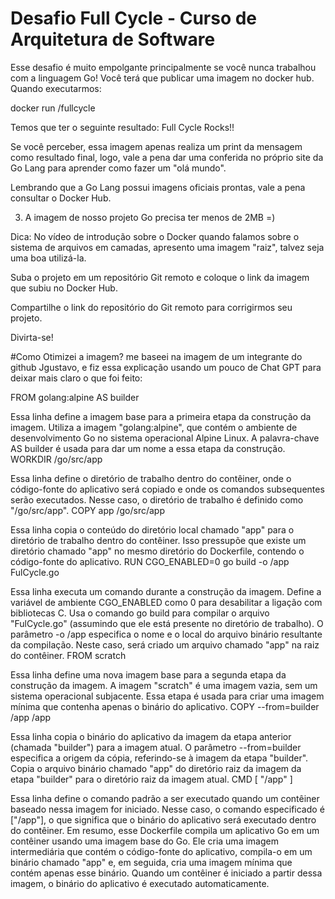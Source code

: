 # Desafio Full Cycle - Curso de Arquitetura de Software
Esse desafio é muito empolgante principalmente se você nunca trabalhou com a linguagem Go!
Você terá que publicar uma imagem no docker hub. Quando executarmos:

docker run <seu-user>/fullcycle

Temos que ter o seguinte resultado: Full Cycle Rocks!!

Se você perceber, essa imagem apenas realiza um print da mensagem como resultado final, logo, vale a pena dar uma conferida no próprio site da Go Lang para aprender como fazer um "olá mundo".

Lembrando que a Go Lang possui imagens oficiais prontas, vale a pena consultar o Docker Hub.

3) A imagem de nosso projeto Go precisa ter menos de 2MB =)

Dica: No vídeo de introdução sobre o Docker quando falamos sobre o sistema de arquivos em camadas, apresento uma imagem "raiz", talvez seja uma boa utilizá-la.

Suba o projeto em um repositório Git remoto e coloque o link da imagem que subiu no Docker Hub.

Compartilhe o link do repositório do Git remoto para corrigirmos seu projeto.

Divirta-se!


#Como Otimizei a imagem? me baseei na imagem de um integrante do github Jgustavo, e fiz essa explicação usando um pouco de Chat GPT para deixar mais claro o que foi feito:

FROM golang:alpine AS builder

Essa linha define a imagem base para a primeira etapa da construção da imagem.
Utiliza a imagem "golang:alpine", que contém o ambiente de desenvolvimento Go no sistema operacional Alpine Linux.
A palavra-chave AS builder é usada para dar um nome a essa etapa da construção.
WORKDIR /go/src/app

Essa linha define o diretório de trabalho dentro do contêiner, onde o código-fonte do aplicativo será copiado e onde os comandos subsequentes serão executados.
Nesse caso, o diretório de trabalho é definido como "/go/src/app".
COPY app /go/src/app

Essa linha copia o conteúdo do diretório local chamado "app" para o diretório de trabalho dentro do contêiner.
Isso pressupõe que existe um diretório chamado "app" no mesmo diretório do Dockerfile, contendo o código-fonte do aplicativo.
RUN CGO_ENABLED=0 go build -o /app FulCycle.go

Essa linha executa um comando durante a construção da imagem.
Define a variável de ambiente CGO_ENABLED como 0 para desabilitar a ligação com bibliotecas C.
Usa o comando go build para compilar o arquivo "FulCycle.go" (assumindo que ele está presente no diretório de trabalho).
O parâmetro -o /app especifica o nome e o local do arquivo binário resultante da compilação. Neste caso, será criado um arquivo chamado "app" na raiz do contêiner.
FROM scratch

Essa linha define uma nova imagem base para a segunda etapa da construção da imagem.
A imagem "scratch" é uma imagem vazia, sem um sistema operacional subjacente.
Essa etapa é usada para criar uma imagem mínima que contenha apenas o binário do aplicativo.
COPY --from=builder /app /app

Essa linha copia o binário do aplicativo da imagem da etapa anterior (chamada "builder") para a imagem atual.
O parâmetro --from=builder especifica a origem da cópia, referindo-se à imagem da etapa "builder".
Copia o arquivo binário chamado "app" do diretório raiz da imagem da etapa "builder" para o diretório raiz da imagem atual.
CMD [ "/app" ]

Essa linha define o comando padrão a ser executado quando um contêiner baseado nessa imagem for iniciado.
Nesse caso, o comando especificado é ["/app"], o que significa que o binário do aplicativo será executado dentro do contêiner.
Em resumo, esse Dockerfile compila um aplicativo Go em um contêiner usando uma imagem base do Go. Ele cria uma imagem intermediária que contém o código-fonte do aplicativo, compila-o em um binário chamado "app" e, em seguida, cria uma imagem mínima que contém apenas esse binário. Quando um contêiner é iniciado a partir dessa imagem, o binário do aplicativo é executado automaticamente.

